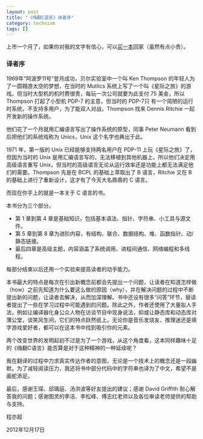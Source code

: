 ```yaml
---
layout: post
title: "《嗨翻C语言》译者序"
category: technium
tags: []
---
```


上市一个月了，如果你对我的文字有信心，可以[买一本](http://book.douban.com/subject/25703412/)回家（虽然有点小贵）。

### 译者序

1969年“阿波罗11号”登月成功，贝尔实验室中一个叫 Ken Thompson 的年轻人为了一圆翱游太空的梦想，在当时的 Mutlics 系统上写了一个叫《星际之旅》的游戏。但当时大型机的机时费很贵，每玩一次公司就要为此支付 75 美金，所以 Thompson 打起了小型机 PDP-7 的主意，但当时的 PDP-7只 有一个简陋的运行时系统，不支持多用户，为了能双人对战，Thompson 找来 Dennis Ritchie 一起开发新的操作系统。

他们花了一个月就用汇编语言写出了操作系统的原型，同事 Peter Neumann 看到后把他们的系统戏称为 Unics，Unix 这个名字也典出于此。

1971 年，第一版的 Unix 已经能够支持两名用户在 PDP-11 上玩《星际之旅》了，但因为当时的 Unix 是用汇编语言写的，无法移植到其他机器上，所以他们决定用高级语言重写 Unix，但当时的高级语言无论从运行效率还是功能上都无法满足他们的需要。Thompson 先是在 BCPL 的基础上萃取出了 B 语言，Ritchie 又在 B 的基础上进行了重新设计，这才有了今天大名鼎鼎的 C 语言。

而现在你手上的就是一本关于 C 语言的书。

本书分为三个部分。

* 第 1 章到第 4 章是基础知识，包括基本语法、指针、字符串、小工具与源文件。
* 第 5 章到第 8 章为进阶内容，有结构、联合、数据结构、堆、函数指针、动/静态链接。
* 最后四章是高级主题，内容涵盖了系统调用、进程间通信、网络编程和多线程。

每部分结束以后还用一个实验来提高读者的动手能力。

本书最大的特点是每次在引出新概念前都会先提出一个问题，让读者在知道怎样做（how）之前先知道为什么要这么做的原因（why），并在解决问题的过程中不断提出新的问题，让读者去解决，从而加深理解。书中还设有很多“问答”环节，替读者提出了一些在学习过程中可能遇到的问题。除此之外，作者还使用了大量拟人手法，例如让编译器化身公众人物在访谈节目中现身说法，抑或让静态库和动态库对薄公堂，谈笑风生间，它们的特点跃然纸上。无论你是音乐发烧友、推理迷还是填字游戏爱好者，都可以在这本书中找到吸引你的元素。 

两个改变世界的发明起初不过是为了一个游戏，从这个角度看，这本同样趣味十足的《嗨翻C语言》能否算是对于这种精神的一种延续呢？

我在翻译的过程中力求真实传达作者的意图，无论是一个技术上的概念还是一段幽默。为了减轻阅读压力，我还将书中部分代码中的字符串也译为了中文，希望不是画蛇添足。

最后，感谢王琛、邱瑀庭、汤洪波等好友提出的建议；感谢 David Griffith 耐心解答我的问题；感谢图灵的李洁、李松峰、傅志红老师以及各位审读老师提供的帮助与支持。

程亦超


2012年12月17日

